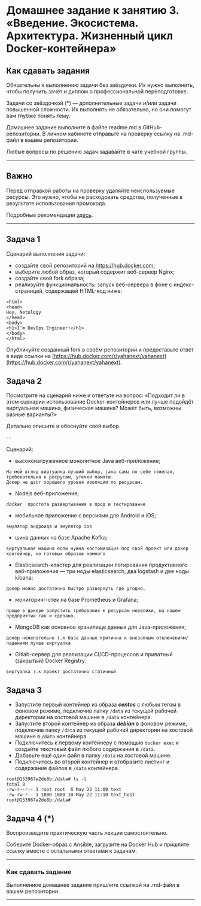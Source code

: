 
# Домашнее задание к занятию 3. «Введение. Экосистема. Архитектура. Жизненный цикл Docker-контейнера»

## Как сдавать задания

Обязательны к выполнению задачи без звёздочки. Их нужно выполнить, чтобы получить зачёт и диплом о профессиональной переподготовке.

Задачи со звёздочкой (*) — дополнительные задачи и/или задачи повышенной сложности. Их выполнять не обязательно, но они помогут вам глубже понять тему.

Домашнее задание выполните в файле readme.md в GitHub-репозитории. В личном кабинете отправьте на проверку ссылку на .md-файл в вашем репозитории.

Любые вопросы по решению задач задавайте в чате учебной группы.

---


## Важно

Перед отправкой работы на проверку удаляйте неиспользуемые ресурсы.
Это нужно, чтобы не расходовать средства, полученные в результате использования промокода.

Подробные рекомендации [здесь](https://github.com/netology-code/virt-homeworks/blob/virt-11/r/README.md).

---

## Задача 1

Сценарий выполнения задачи:

- создайте свой репозиторий на https://hub.docker.com;
- выберите любой образ, который содержит веб-сервер Nginx;
- создайте свой fork образа;
- реализуйте функциональность:
запуск веб-сервера в фоне с индекс-страницей, содержащей HTML-код ниже:
```
<html>
<head>
Hey, Netology
</head>
<body>
<h1>I’m DevOps Engineer!</h1>
</body>
</html>
```

Опубликуйте созданный fork в своём репозитории и предоставьте ответ в виде ссылки на [https://hub.docker.com/r/yahanext/yahanext](https://hub.docker.com/r/yahanext/yahanext).

## Задача 2

Посмотрите на сценарий ниже и ответьте на вопрос:
«Подходит ли в этом сценарии использование Docker-контейнеров или лучше подойдёт виртуальная машина, физическая машина? Может быть, возможны разные варианты?»

Детально опишите и обоснуйте свой выбор.

--

Сценарий:

- высоконагруженное монолитное Java веб-приложение;
```
На мой вгляд виртуалка лучший выбор, java сама по себе тяжелая,
требовательна к ресрусам, утечки памяти.
Докер не даст хорошего уровня изоляции по ресурсам.
```
- Nodejs веб-приложение;
```
docker  простота развертывания в прод и тестирование
```
- мобильное приложение c версиями для Android и iOS;
```
эмулятор андроида и эмулятор ios
```
- шина данных на базе Apache Kafka;
```
виртуальная машина если нужна кастомизация под свой проект или докер контейнер, но готовых образов немного
```
- Elasticsearch-кластер для реализации логирования продуктивного веб-приложения — три ноды elasticsearch, два logstash и две ноды kibana;
```
докер можно достаточно быстро развернуть где угодно.
```
- мониторинг-стек на базе Prometheus и Grafana;
```
проще в докере запустить требования к ресурсам невелики, на нашем предприятии так и сделано.
```
- MongoDB как основное хранилище данных для Java-приложения;
```
докер нежелательно т.к база данных критична к внезапным отключениям/падениям лучше виртуалка
```
- Gitlab-сервер для реализации CI/CD-процессов и приватный (закрытый) Docker Registry.
```
виртуалка т.к проект достаточно статичный
```
## Задача 3

- Запустите первый контейнер из образа ***centos*** c любым тегом в фоновом режиме, подключив папку ```/data``` из текущей рабочей директории на хостовой машине в ```/data``` контейнера.
- Запустите второй контейнер из образа ***debian*** в фоновом режиме, подключив папку ```/data``` из текущей рабочей директории на хостовой машине в ```/data``` контейнера.
- Подключитесь к первому контейнеру с помощью ```docker exec``` и создайте текстовый файл любого содержания в ```/data```.
- Добавьте ещё один файл в папку ```/data``` на хостовой машине.
- Подключитесь во второй контейнер и отобразите листинг и содержание файлов в ```/data``` контейнера.

```
root@153967a2de8b:/data# ls -l
total 8
-rw-r--r-- 1 root root  6 May 22 11:09 text
-rw-rw-r-- 1 1000 1000 10 May 22 11:10 text_host
root@153967a2de8b:/data# 
```

## Задача 4 (*)

Воспроизведите практическую часть лекции самостоятельно.

Соберите Docker-образ с Ansible, загрузите на Docker Hub и пришлите ссылку вместе с остальными ответами к задачам.


---

### Как cдавать задание

Выполненное домашнее задание пришлите ссылкой на .md-файл в вашем репозитории.

---

